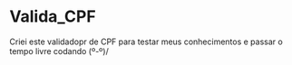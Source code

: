 # Valida_CPF
Criei este validadopr de CPF para testar meus conhecimentos e passar o tempo livre codando 
\(º-º)/